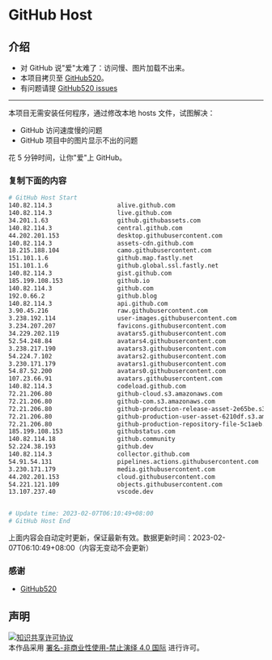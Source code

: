 # GitHub Host
## 介绍
- 对 GitHub 说"爱"太难了：访问慢、图片加载不出来。
- 本项目拷贝至 [GitHub520](https://github.com/521xueweihan/GitHub520)。
- 有问题请提 [GitHub520 issues](https://github.com/521xueweihan/GitHub520/issues/new)

---

本项目无需安装任何程序，通过修改本地 hosts 文件，试图解决：
- GitHub 访问速度慢的问题
- GitHub 项目中的图片显示不出的问题

花 5 分钟时间，让你"爱"上 GitHub。

### 复制下面的内容
```bash
# GitHub Host Start
140.82.114.3                  alive.github.com
140.82.114.3                  live.github.com
34.201.1.63                   github.githubassets.com
140.82.114.3                  central.github.com
44.202.201.153                desktop.githubusercontent.com
140.82.114.3                  assets-cdn.github.com
18.215.188.104                camo.githubusercontent.com
151.101.1.6                   github.map.fastly.net
151.101.1.6                   github.global.ssl.fastly.net
140.82.114.3                  gist.github.com
185.199.108.153               github.io
140.82.114.3                  github.com
192.0.66.2                    github.blog
140.82.114.3                  api.github.com
3.90.45.216                   raw.githubusercontent.com
3.238.192.114                 user-images.githubusercontent.com
3.234.207.207                 favicons.githubusercontent.com
34.229.202.119                avatars5.githubusercontent.com
52.54.248.84                  avatars4.githubusercontent.com
3.238.217.190                 avatars3.githubusercontent.com
54.224.7.102                  avatars2.githubusercontent.com
3.230.171.179                 avatars1.githubusercontent.com
54.87.52.200                  avatars0.githubusercontent.com
107.23.66.91                  avatars.githubusercontent.com
140.82.114.3                  codeload.github.com
72.21.206.80                  github-cloud.s3.amazonaws.com
72.21.206.80                  github-com.s3.amazonaws.com
72.21.206.80                  github-production-release-asset-2e65be.s3.amazonaws.com
72.21.206.80                  github-production-user-asset-6210df.s3.amazonaws.com
72.21.206.80                  github-production-repository-file-5c1aeb.s3.amazonaws.com
185.199.108.153               githubstatus.com
140.82.114.18                 github.community
52.224.38.193                 github.dev
140.82.114.3                  collector.github.com
54.91.54.131                  pipelines.actions.githubusercontent.com
3.230.171.179                 media.githubusercontent.com
44.202.201.153                cloud.githubusercontent.com
54.221.121.109                objects.githubusercontent.com
13.107.237.40                 vscode.dev


# Update time: 2023-02-07T06:10:49+08:00
# GitHub Host End

```
上面内容会自动定时更新，保证最新有效。数据更新时间：2023-02-07T06:10:49+08:00（内容无变动不会更新）

### 感谢

- [GitHub520](https://github.com/521xueweihan/GitHub520)

## 声明
<a rel="license" href="https://creativecommons.org/licenses/by-nc-nd/4.0/deed.zh"><img alt="知识共享许可协议" style="border-width: 0" src="https://licensebuttons.net/l/by-nc-nd/4.0/88x31.png"></a><br>本作品采用 <a rel="license" href="https://creativecommons.org/licenses/by-nc-nd/4.0/deed.zh">署名-非商业性使用-禁止演绎 4.0 国际</a> 进行许可。